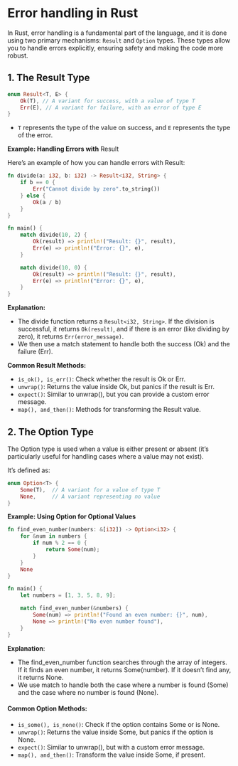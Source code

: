 # Error handling in Rust

In Rust, error handling is a fundamental part of the language, and it is done using two primary mechanisms: `Result` and `Option` types. These types allow you to handle errors explicitly, ensuring safety and making the code more robust.

## 1. The Result Type

```rust
enum Result<T, E> {
    Ok(T), // A variant for success, with a value of type T
    Err(E), // A variant for failure, with an error of type E
}
```

- `T` represents the type of the value on success, and `E` represents the type of the error.

**Example: Handling Errors with** Result

Here’s an example of how you can handle errors with Result:

```rust
fn divide(a: i32, b: i32) -> Result<i32, String> {
    if b == 0 {
        Err("Cannot divide by zero".to_string())
    } else {
        Ok(a / b)
    }
}

fn main() {
    match divide(10, 2) {
        Ok(result) => println!("Result: {}", result),
        Err(e) => println!("Error: {}", e),
    }

    match divide(10, 0) {
        Ok(result) => println!("Result: {}", result),
        Err(e) => println!("Error: {}", e),
    }
}
```

**Explanation:**

- The divide function returns a `Result<i32, String>`. If the division is successful, it returns `Ok(result)`, and if there is an error (like dividing by zero), it returns `Err(error_message)`.
- We then use a match statement to handle both the success (Ok) and the failure (Err).

**Common Result Methods:**

- `is_ok(), is_err()`: Check whether the result is Ok or Err.
- `unwrap()`: Returns the value inside Ok, but panics if the result is Err.
- `expect()`: Similar to unwrap(), but you can provide a custom error message.
- `map(), and_then()`: Methods for transforming the Result value.

## 2. The Option Type

The Option type is used when a value is either present or absent (it’s particularly useful for handling cases where a value may not exist).

It’s defined as:

```rust
enum Option<T> {
    Some(T),  // A variant for a value of type T
    None,     // A variant representing no value
}
```

**Example: Using Option for Optional Values**

```rust
fn find_even_number(numbers: &[i32]) -> Option<i32> {
    for &num in numbers {
        if num % 2 == 0 {
            return Some(num);
        }
    }
    None
}

fn main() {
    let numbers = [1, 3, 5, 8, 9];

    match find_even_number(&numbers) {
        Some(num) => println!("Found an even number: {}", num),
        None => println!("No even number found"),
    }
}
```

**Explanation**:

- The find_even_number function searches through the array of integers. If it finds an even number, it returns Some(number). If it doesn’t find any, it returns None.
- We use match to handle both the case where a number is found (Some) and the case where no number is found (None).

#### Common Option Methods:

- `is_some(), is_none()`: Check if the option contains Some or is None.
- `unwrap()`: Returns the value inside Some, but panics if the option is None.
- `expect()`: Similar to unwrap(), but with a custom error message.
- `map(), and_then()`: Transform the value inside Some, if present.

